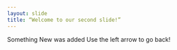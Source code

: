 ```yaml
---
layout: slide
title: “Welcome to our second slide!”
---
```

Something New was added
Use the left arrow to go back!
